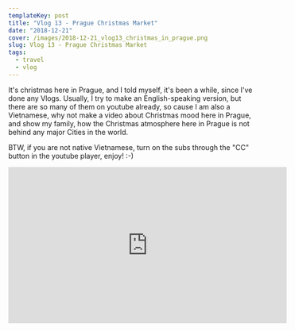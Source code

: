 ```yaml
---
templateKey: post
title: "Vlog 13 - Prague Christmas Market"
date: "2018-12-21"
cover: /images/2018-12-21_vlog13_christmas_in_prague.png
slug: Vlog 13 - Prague Christmas Market
tags:
  - travel
  - vlog
---
```

It's christmas here in Prague, and I told myself, it's been a while, since I've done any Vlogs. Usually, I try to make
an English-speaking version, but there are so many of them on youtube already, so cause I am also a Vietnamese, why not
make a video about Christmas mood here in Prague, and show my family, how the Christmas atmosphere here in Prague is 
not behind any major Cities in the world.

BTW, if you are not native Vietnamese, turn on the subs through the "CC" button in the youtube player, enjoy! :-)
<iframe width="560" height="315" src="https://www.youtube.com/embed/OE6vvtDZ1hY" frameborder="0" allow="accelerometer; autoplay; clipboard-write; encrypted-media; gyroscope; picture-in-picture" allowfullscreen></iframe>
